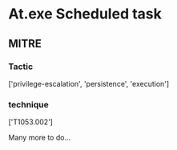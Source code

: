 # At.exe Scheduled task

## MITRE

### Tactic
['privilege-escalation', 'persistence', 'execution']

### technique
['T1053.002']

Many more to do...
